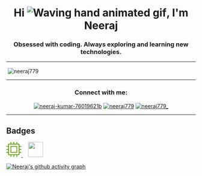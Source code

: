 <h1 align="center">Hi <img src="https://raw.githubusercontent.com/nixin72/nixin72/master/wave.gif"
         alt="Waving hand animated gif"
         height="45"
         width="45" />, I'm Neeraj</h1>
<h3 align="center">Obsessed with coding. Always exploring and learning new technologies.</h3>

---

<p>&nbsp;<img align="center" src="https://github-readme-stats.vercel.app/api?username=neeraj779&show_icons=true&locale=en&bg_color=30,141E30,243B55&title_color=fff&text_color=fff" alt="neeraj779" /></p>

---

<h3 align="center">Connect with me:</h3>
<p align="center">
<a href="https://www.linkedin.com/in/neeraj779/" target="blank"><img align="center" src="https://img.icons8.com/cute-clipart/64/000000/linkedin.png" alt="neeraj-kumar-76019621b" height="50" width="50" /></a>
<a href="https://twitter.com/neeraj_779" target="blank"><img align="center" src="https://img.icons8.com/cute-clipart/64/000000/twitter.png" alt="neeraj779" height="50" width="50" /></a>
<a href="https://instagram.com/neeraj779_" target="blank"><img align="center" src="https://img.icons8.com/cute-clipart/64/000000/instagram-new.png" alt="neeraj779_" height="50" width="50" /></a>
</p>

---

## Badges
<a href='https://docs.github.com/en/developers'><img src='https://raw.githubusercontent.com/acervenky/animated-github-badges/master/assets/devbadge.gif' width='40' height='40'>
</a> <a href='https://education.github.com/pack'><img src='https://user-images.githubusercontent.com/85169876/161389268-4036baa1-21f8-4007-adf3-3a5aaa9837ab.gif' width='40' height='40'></a> 


<!-- ACTIVITY GRAPH TRACKER -->
[![Neeraj's github activity graph](https://activity-graph.herokuapp.com/graph?username=neeraj779&theme=react-dark)](https://github.com/neeraj779/github-readme-activity-graph)
